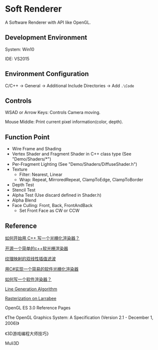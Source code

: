 # Soft Renderer

A Software Renderer with API like OpenGL.



## Development Environment

System: Win10

IDE: VS2015



## Environment Configuration

C/C++ -> General -> Additional Include Directories -> Add ```.\Code```



## Controls

WSAD or Arrow Keys: Controls Camera moving.

Mouse Middle: Print current pixel information(color, depth).



## Function Point

* Wire Frame and Shading
* Vertex Shader and Fragment Shader in C++ class type (See "Demo/Shaders/\*")
* Per-Fragment Lighting (See "Demo/Shaders/DiffuseShader.h")
* Texture
  * Filter: Nearest, Linear
  * Wrap: Repeat, MirroredRepeat, ClampToEdge, ClampToBorder
* Depth Test
* Stencil Test
* Alpha Test (Use discard defined in Shader.h)
* Alpha Blend
* Face Culling: Front, Back, FrontAndBack
  * Set Front Face as CW or CCW



## Reference

[如何开始用 C++ 写一个光栅化渲染器？](https://www.zhihu.com/question/24786878/answer/29039253)

[开源一个简单的c++软光栅渲染器](http://www.cnblogs.com/zhangbaochong/p/5751111.html)

[纹理映射的双线性插值滤波](http://dev.gameres.com/Program/Visual/3D/Bilinear.htm)

[用C#实现一个简易的软件光栅化渲染器](http://blog.csdn.net/aceyan0718/article/details/51659381)

[如何写一个软件渲染器？](http://www.skywind.me/blog/archives/1498)

[Line Generation Algorithm](https://www.tutorialspoint.com/computer_graphics/line_generation_algorithm.htm)

[Rasterization on Larrabee](https://software.intel.com/en-us/articles/rasterization-on-larrabee)

OpenGL ES 3.0 Reference Pages

《The OpenGL Graphics System: A Specification (Version 2.1 - December 1, 2006)》

《3D游戏编程大师技巧》

Muli3D